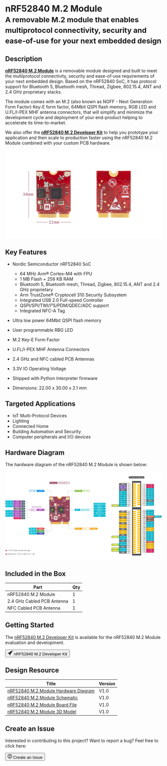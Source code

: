 # nRF52840 M.2 Module<br/><small>A removable M.2 module that enables multiprotocol connectivity, security and ease-of-use for your next embedded design</small>

## Description

**[nRF52840 M.2 Module](https://store.makerdiary.com/products/nrf52840-m2-module)** is a removable module designed and built to meet the multiprotocol connectivity, security and ease-of-use requirements of your next embedded design. Based on the nRF52840 SoC, it has protocol support for Bluetooth 5, Bluetooth mesh, Thread, Zigbee, 802.15.4, ANT and 2.4 GHz proprietary stacks.

The module comes with an M.2 (also known as NGFF - Next Generation Form Factor) Key-E form factor, 64Mbit QSPI flash memory, RGB LED and U.FL/I-PEX MHF antenna connectors, that will simplify and minimize the development cycle and deployment of your end-product helping to accelerate its time-to-market.

We also offer the **[nRF52840 M.2 Developer Kit](https://store.makerdiary.com/products/nrf52840-m2-developer-kit)** to help you prototype your application and then scale to production faster using the nRF52840 M.2 Module combined with your custom PCB hardware.

[![Module Image](assets/images/nrf52840-m2-module-prod.webp)](https://store.makerdiary.com/products/nrf52840-m2-module)

## Key Features

* Nordic Semiconductor nRF52840 SoC
	- 64 MHz Arm® Cortex-M4 with FPU
	- 1 MB Flash + 256 KB RAM
	- Bluetooth 5, Bluetooth mesh, Thread, Zigbee, 802.15.4, ANT and 2.4 GHz proprietary
	- Arm TrustZone® Cryptocell 310 Security Subsystem
	- Integrated USB 2.0 Full-speed Controller
	- QSPI/SPI/TWI/I²S/PDM/QDEC/ADC support
	- Integrated NFC-A Tag

* Ultra low power 64Mbit QSPI flash memory
* User programmable RBG LED
* M.2 Key-E Form Factor
* U.FL/I-PEX MHF Antenna Connectors
* 2.4 GHz and NFC cabled PCB Antennas
* 3.3V IO Operating Voltage
* Shipped with Python Interpreter firmware
* Dimensions: 22.00 x 30.00 x 2.1 mm

## Targeted Applications

* IoT Multi-Protocol Devices
* Lighting
* Connected Home
* Building Automation and Security
* Computer peripherals and I/O devices

## Hardware Diagram

The hardware diagram of the nRF52840 M.2 Module is shown below:

<a href="resources/nrf52840_m2_module_diagram_v1_0.pdf" target="_blank"><img alt="Click to download the PDF" src="assets/images/nrf52840-m2-module-diagram.webp"></a>

## Included in the Box

|    **Part**                | **Qty** |
| -------------------------- | ------- |
| nRF52840 M.2 Module        | 1       |
| 2.4 GHz Cabled PCB Antenna | 1       |
| NFC Cabled PCB Antenna     | 1       |

## Getting Started

The [nRF52840 M.2 Developer Kit](https://store.makerdiary.com/products/nrf52840-m2-developer-kit) is available for the nRF52840 M.2 Module evaluation and development.

<a href="https://store.makerdiary.com/products/nrf52840-m2-developer-kit" target="_blank"><button class="md-tile md-tile--primary" style="width:auto;"><svg xmlns="http://www.w3.org/2000/svg" viewBox="0 0 16 16" width="16" height="16"><path fill-rule="evenodd" d="M12.17 3.83c-.27-.27-.47-.55-.63-.88-.16-.31-.27-.66-.34-1.02-.58.33-1.16.7-1.73 1.13-.58.44-1.14.94-1.69 1.48-.7.7-1.33 1.81-1.78 2.45H3L0 10h3l2-2c-.34.77-1.02 2.98-1 3l1 1c.02.02 2.23-.64 3-1l-2 2v3l3-3v-3c.64-.45 1.75-1.09 2.45-1.78.55-.55 1.05-1.13 1.47-1.7.44-.58.81-1.16 1.14-1.72-.36-.08-.7-.19-1.03-.34a3.39 3.39 0 01-.86-.63zM16 0s-.09.38-.3 1.06c-.2.7-.55 1.58-1.06 2.66-.7-.08-1.27-.33-1.66-.72-.39-.39-.63-.94-.7-1.64C13.36.84 14.23.48 14.92.28 15.62.08 16 0 16 0z"></path></svg> nRF52840 M.2 Developer Kit</button></a>

## Design Resource

|    **Title**                | **Version** |
| --------------------------- | ----------- |
| [nRF52840 M.2 Module Hardware Diagram](https://wiki.makerdiary.com/nrf52840-m2/resources/nrf52840_m2_module_hw_diagram_v1_0.pdf) | V1.0 |
| [nRF52840 M.2 Module Schematic](https://wiki.makerdiary.com/nrf52840-m2/resources/nrf52840_m2_module_schematic_v1_0.pdf) | V1.0 |
| [nRF52840 M.2 Module Board File](https://wiki.makerdiary.com/nrf52840-m2/resources/nrf52840_m2_module_board_file_v1_0.pdf) | V1.0 |
| [nRF52840 M.2 Module 3D Model](https://wiki.makerdiary.com/nrf52840-m2/resources/nrf52840_m2_module_3d_model_v1_0.step) | V1.0 |

## Create an Issue
Interested in contributing to this project? Want to report a bug? Feel free to click here:

<a href="https://github.com/makerdiary/nrf52840-m2/issues/new"><button class="md-tile md-tile--primary"><svg xmlns="http://www.w3.org/2000/svg" viewBox="0 0 14 16" width="14" height="16"><path fill-rule="evenodd" d="M7 2.3c3.14 0 5.7 2.56 5.7 5.7s-2.56 5.7-5.7 5.7A5.71 5.71 0 011.3 8c0-3.14 2.56-5.7 5.7-5.7zM7 1C3.14 1 0 4.14 0 8s3.14 7 7 7 7-3.14 7-7-3.14-7-7-7zm1 3H6v5h2V4zm0 6H6v2h2v-2z"></path></svg> Create an Issue</button></a>
